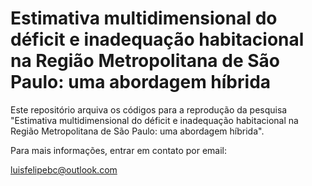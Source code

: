 # Estimativa multidimensional do déficit e inadequação habitacional na Região Metropolitana de São Paulo: uma abordagem híbrida

Este repositório arquiva os códigos para a reprodução da pesquisa "Estimativa multidimensional do déficit e inadequação habitacional na Região Metropolitana de São Paulo: uma abordagem híbrida".

Para mais informações, entrar em contato por email:

[luisfelipebc@outlook.com](luisfelipebc@outlook.com)
